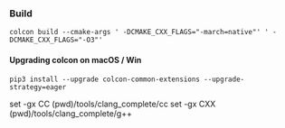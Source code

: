 ### Build

```
colcon build --cmake-args ' -DCMAKE_CXX_FLAGS="-march=native"' ' -DCMAKE_CXX_FLAGS="-O3"'
```

#### Upgrading colcon on macOS / Win

```
pip3 install --upgrade colcon-common-extensions --upgrade-strategy=eager
```

set -gx CC (pwd)/tools/clang_complete/cc
set -gx CXX (pwd)/tools/clang_complete/g++
